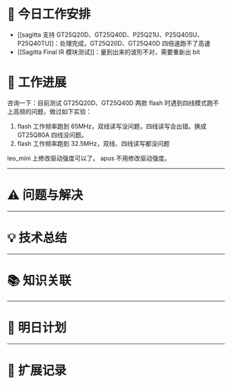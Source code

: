 



# **🔧 今日工作安排**
- [[sagitta 支持 GT25Q20D、GT25Q40D、P25Q21U、P25Q40SU、P25Q40TU]]：处理完成，GT25Q20D、GT25Q40D 四倍速跑不了高速
- [[Sagitta Final IR 模块测试]]：量到出来的波形不对，需要重新出 bit


# **📌 工作进展**
咨询一下：目前测试 GT25Q20D、GT25Q40D 两款 flash 时遇到四线模式跑不上高频的问题，做过如下实验：
1. flash 工作频率跑到 65MHz，双线读写没问题，四线读写会出错。换成 GT25Q80A 四线没问题。
2. flash 工作频率跑到 32.5MHz，双线、四线读写都没问题

leo_mini 上修改驱动强度可以了。
apus 不用修改驱动强度。


---

# **⚠️ 问题与解决**


---

# **💡 技术总结**


---

# **📚 知识关联**


---
# **📌 明日计划**


---

# **💬 扩展记录**



